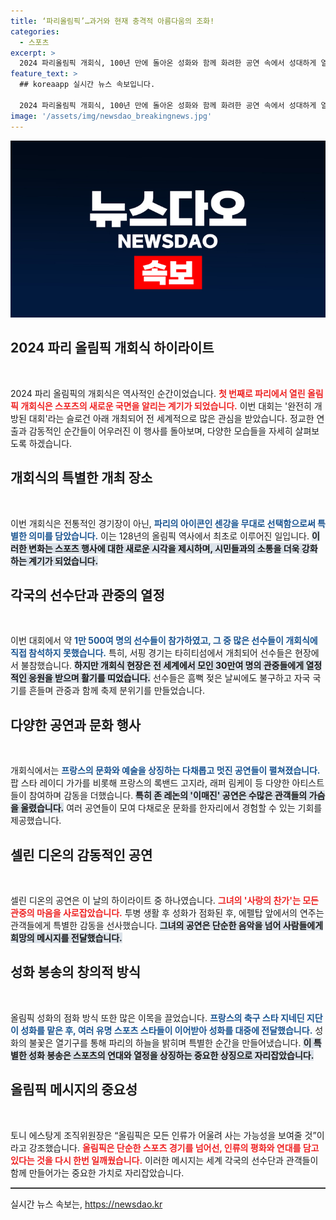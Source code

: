 ```yaml
---
title: ‘파리올림픽’…과거와 현재 충격적 아름다움의 조화!
categories:
  - 스포츠
excerpt: >
  2024 파리올림픽 개회식, 100년 만에 돌아온 성화와 함께 화려한 공연 속에서 성대하게 열렸다. 센강에서 펼쳐진 이 특별한 축제는 각국 선수단의 보트 행진과 셀린 디온의 감동적인 무대로 관객들을 매료시켰다.
feature_text: >
  ## koreaapp 실시간 뉴스 속보입니다.

  2024 파리올림픽 개회식, 100년 만에 돌아온 성화와 함께 화려한 공연 속에서 성대하게 열렸다. 센강에서 펼쳐진 이 특별한 축제는 각국 선수단의 보트 행진과 셀린 디온의 감동적인 무대로 관객들을 매료시켰다.
image: '/assets/img/newsdao_breakingnews.jpg'
---
```


<p><img src="/assets/img/newsdao_breakingnews.jpg" alt="koreaapp 속보" /></p>

<h2 data-ke-size="size26">2024 파리 올림픽 개회식 하이라이트</h2>

<p data-ke-size="size16">&nbsp;</p>

<p>2024 파리 올림픽의 개회식은 역사적인 순간이었습니다. <b><span style="color: #ee2323;">첫 번째로 파리에서 열린 올림픽 개회식은 스포츠의 새로운 국면을 알리는 계기가 되었습니다.</span></b> 이번 대회는 '완전히 개방된 대회'라는 슬로건 아래 개최되어 전 세계적으로 많은 관심을 받았습니다. 정교한 연출과 감동적인 순간들이 어우러진 이 행사를 돌아보며, 다양한 모습들을 자세히 살펴보도록 하겠습니다.</p>

<h2 data-ke-size="size26">개회식의 특별한 개최 장소</h2>

<p data-ke-size="size16">&nbsp;</p>

<p>이번 개회식은 전통적인 경기장이 아닌, <b><span style="color: #1a5490;">파리의 아이콘인 센강을 무대로 선택함으로써 특별한 의미를 담았습니다.</span></b> 이는 128년의 올림픽 역사에서 최초로 이루어진 일입니다. <b><span style="background-color: #21538527;">이러한 변화는 스포츠 행사에 대한 새로운 시각을 제시하며, 시민들과의 소통을 더욱 강화하는 계기가 되었습니다.</span></b></p>

<h2 data-ke-size="size26">각국의 선수단과 관중의 열정</h2>

<p data-ke-size="size16">&nbsp;</p>

<p>이번 대회에서 약 <b><span style="color: #1a5490;">1만 500여 명의 선수들이 참가하였고, 그 중 많은 선수들이 개회식에 직접 참석하지 못했습니다.</span></b> 특히, 서핑 경기는 타히티섬에서 개최되어 선수들은 현장에서 불참했습니다. <b><span style="background-color: #21538527;">하지만 개회식 현장은 전 세계에서 모인 30만여 명의 관중들에게 열정적인 응원을 받으며 활기를 띠었습니다.</span></b> 선수들은 흠뻑 젖은 날씨에도 불구하고 자국 국기를 흔들며 관중과 함께 축제 분위기를 만들었습니다.</p>

<h2 data-ke-size="size26">다양한 공연과 문화 행사</h2>

<p data-ke-size="size16">&nbsp;</p>

<p>개회식에서는 <b><span style="color: #1a5490;">프랑스의 문화와 예술을 상징하는 다채롭고 멋진 공연들이 펼쳐졌습니다.</span></b> 팝 스타 레이디 가가를 비롯해 프랑스의 록밴드 고지라, 래퍼 림케이 등 다양한 아티스트들이 참여하며 감동을 더했습니다. <b><span style="background-color: #21538527;">특히 존 레논의 '이매진' 공연은 수많은 관객들의 가슴을 울렸습니다.</span></b> 여러 공연들이 모여 다채로운 문화를 한자리에서 경험할 수 있는 기회를 제공했습니다.</p>

<h2 data-ke-size="size26">셀린 디온의 감동적인 공연</h2>

<p data-ke-size="size16">&nbsp;</p>

<p>셀린 디온의 공연은 이 날의 하이라이트 중 하나였습니다. <b><span style="color: #ee2323;">그녀의 '사랑의 찬가'는 모든 관중의 마음을 사로잡았습니다.</span></b> 투병 생활 후 성화가 점화된 후, 에펠탑 앞에서의 연주는 관객들에게 특별한 감동을 선사했습니다. <b><span style="background-color: #21538527;">그녀의 공연은 단순한 음악을 넘어 사람들에게 희망의 메시지를 전달했습니다.</span></b></p>

<h2 data-ke-size="size26">성화 봉송의 창의적 방식</h2>

<p data-ke-size="size16">&nbsp;</p>

<p>올림픽 성화의 점화 방식 또한 많은 이목을 끌었습니다. <b><span style="color: #1a5490;">프랑스의 축구 스타 지네딘 지단이 성화를 맡은 후, 여러 유명 스포츠 스타들이 이어받아 성화를 대중에 전달했습니다.</span></b> 성화의 불꽃은 열기구를 통해 파리의 하늘을 밝히며 특별한 순간을 만들어냈습니다. <b><span style="background-color: #21538527;">이 특별한 성화 봉송은 스포츠의 연대와 열정을 상징하는 중요한 상징으로 자리잡았습니다.</span></b></p>

<h2 data-ke-size="size26">올림픽 메시지의 중요성</h2>

<p data-ke-size="size16">&nbsp;</p>

<p>토니 에스탕게 조직위원장은 “올림픽은 모든 인류가 어울려 사는 가능성을 보여줄 것”이라고 강조했습니다. <b><span style="color: #ee2323;">올림픽은 단순한 스포츠 경기를 넘어선, 인류의 평화와 연대를 담고 있다는 것을 다시 한번 일깨웠습니다.</span></b> 이러한 메시지는 세계 각국의 선수단과 관객들이 함께 만들어가는 중요한 가치로 자리잡았습니다.</p>

<hr style="height: 2px; border: none; background-color: #333;">
실시간 뉴스 속보는, <a href="https://newsdao.kr" rel="dofollow">https://newsdao.kr</a>


